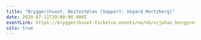 ```yaml
---
title: "Bryggerihuset, Beitostølen (Support: Vegard Hertzberg)"
date: 2020-07-11T19:00:00.000Z
eventLink: https://bryggerihuset.ticketco.events/no/nb/e/johan_berggren__live_paa_bryggerihuset_11_juli?fbclid=IwAR1YJxNgNlJhnm0aBEPJgHJ0_AX5K4EXWkxfL5uuRVEhnmrON6r8BwZMFiw
solo: true
---
```

